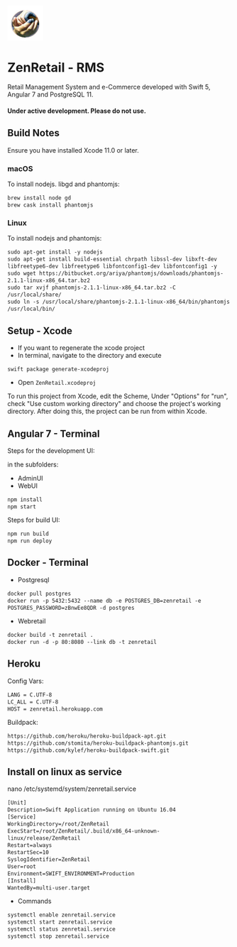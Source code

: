 
<img src="https://github.com/gerardogrisolini/ZenRetail/blob/master/webroot/media/logo.png?raw=true" width="80" alt="ZenRetail - RMS" />

# ZenRetail - RMS

Retail Management System and e-Commerce
developed with Swift 5, Angular 7 and PostgreSQL 11.

#### Under active development. Please do not use.


## Build Notes

Ensure you have installed Xcode 11.0 or later.


### macOS

To install nodejs. libgd and phantomjs:

```
brew install node gd
brew cask install phantomjs
```

### Linux


To install nodejs and phantomjs:

```
sudo apt-get install -y nodejs
sudo apt-get install build-essential chrpath libssl-dev libxft-dev libfreetype6-dev libfreetype6 libfontconfig1-dev libfontconfig1 -y
sudo wget https://bitbucket.org/ariya/phantomjs/downloads/phantomjs-2.1.1-linux-x86_64.tar.bz2
sudo tar xvjf phantomjs-2.1.1-linux-x86_64.tar.bz2 -C /usr/local/share/
sudo ln -s /usr/local/share/phantomjs-2.1.1-linux-x86_64/bin/phantomjs /usr/local/bin/
```

## Setup - Xcode

* If you want to regenerate the xcode project
* In terminal, navigate to the directory and execute

```
swift package generate-xcodeproj
```

* Open `ZenRetail.xcodeproj`

To run this project from Xcode, edit the Scheme, Under "Options" for "run", check "Use custom working directory" and choose the project's working directory. After doing this, the project can be run from within Xcode.


## Angular 7 - Terminal

Steps for the development UI:

in the subfolders:
* AdminUI
* WebUI

```
npm install
npm start
```

Steps for build UI:
```
npm run build
npm run deploy
```

## Docker - Terminal

* Postgresql

```
docker pull postgres
docker run -p 5432:5432 --name db -e POSTGRES_DB=zenretail -e POSTGRES_PASSWORD=zBnwEe8QDR -d postgres
```

* Webretail

```
docker build -t zenretail .
docker run -d -p 80:8080 --link db -t zenretail
```

## Heroku

Config Vars:

```
LANG = C.UTF-8
LC_ALL = C.UTF-8
HOST = zenretail.herokuapp.com
```

Buildpack:

```
https://github.com/heroku/heroku-buildpack-apt.git
https://github.com/stomita/heroku-buildpack-phantomjs.git
https://github.com/kylef/heroku-buildpack-swift.git
```

## Install on linux as service

nano /etc/systemd/system/zenretail.service

```
[Unit]
Description=Swift Application running on Ubuntu 16.04
[Service]
WorkingDirectory=/root/ZenRetail
ExecStart=/root/ZenRetail/.build/x86_64-unknown-linux/release/ZenRetail
Restart=always
RestartSec=10
SyslogIdentifier=ZenRetail
User=root
Environment=SWIFT_ENVIRONMENT=Production
[Install]
WantedBy=multi-user.target
```

* Commands

```
systemctl enable zenretail.service
systemctl start zenretail.service
systemctl status zenretail.service
systemctl stop zenretail.service
```


